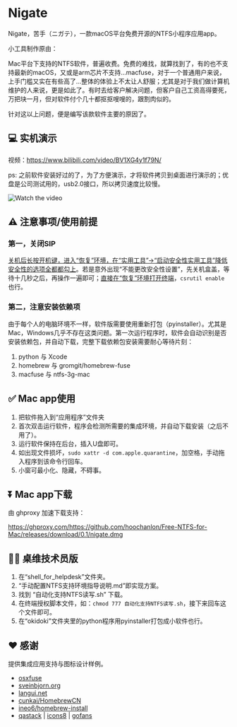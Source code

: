 # Nigate

Nigate，苦手（ニガテ），一款macOS平台免费开源的NTFS小程序应用app。

小工具制作原由：

Mac平台下支持的NTFS软件，普遍收费。免费的难找，就算找到了，有的也不支持最新的macOS，又或是arm芯片不支持...macfuse，对于一个普通用户来说，上手门槛又实在有些高了...整体的体验上不太让人舒服；尤其是对于我们做计算机维护的人来说，更是如此了。有时去给客户解决问题，但客户自己工资高得要死，万把块一月，但对软件付个几十都抠抠嗖嗖的，跟割肉似的。

针对这以上问题，便是编写该款软件主要的原因了。

## 💻 实机演示

视频：https://www.bilibili.com/video/BV1XG4y1f79N/

ps: 之前软件安装好过的了，为了方便演示，才将软件拷贝到桌面进行演示的；优盘是公司测试用的，usb2.0接口，所以拷贝速度比较慢。

![Watch the video](https://fastly.jsdelivr.net/gh/hoochanlon/free-mac-ntfs/shashin/example.png)

## ⚠️ 注意事项/使用前提

### 第一，关闭SIP

[关机后长按开机键，进入“恢复”环境，在“实用工具”->“启动安全性实用工具”降低安全性的选项全都都勾上](https://www.pcbiji.com/212402.html)。若是意外出现“不能更改安全性设置”，先关机盒盖，等待十几秒之后，再操作一遍即可；[直接在“恢复”环境打开终端](http://www.sdifen.com/sip.html)，`csrutil enable`也行。

### 第二，注意安装依赖项

由于每个人的电脑环境不一样，软件版需要使用重新打包（pyinstaller）。尤其是Mac，Windows几乎不存在这类问题。第一次运行程序时，软件会自动识别是否安装依赖包，并自动下载，完整下载依赖包安装需要耐心等待片刻：

1. python 与 Xcode
2. homebrew 与 gromgit/homebrew-fuse
3. macfuse 与 ntfs-3g-mac


## ✅ Mac app使用

1. 把软件拖入到“应用程序”文件夹
2. 首次双击运行软件，程序会检测所需要的集成环境，并自动下载安装（之后不用了）。
3. 运行软件保持在后台，插入U盘即可。
4. 如出现文件损坏，`sudo xattr -d com.apple.quarantine`，加空格，手动拖入程序到该命令行回车。
5. 小窗可最小化、隐藏，不碍事。

## ⏬ Mac app下载

由 ghproxy 加速下载支持：

https://ghproxy.com/https://github.com/hoochanlon/Free-NTFS-for-Mac/releases/download/0.1/nigate.dmg

## 🧑‍🔧 桌维技术员版

1. 在“shell_for_helpdesk”文件夹。
2. “手动配置NTFS支持环境指导说明.md”即实现方案。
3. 找到 “自动化支持NTFS读写.sh” 下载。
4. 在终端授权脚本文件，如：`chmod 777 自动化支持NTFS读写.sh`，接下来回车这个文件即可。
5. 在“okidoki”文件夹里的python程序用pyinstaller打包成小软件也行。

## ❤️ 感谢

提供集成应用支持与图标设计样例。

* [osxfuse](https://osxfuse.github.io)
* [sveinbjorn.org](https://sveinbjorn.org/platypus) 
* [langui.net](https://langui.net/new-file-menu/)
* [cunkai/HomebrewCN](https://gitee.com/cunkai/HomebrewCN/raw/master/Homebrew.sh)
* [ineo6/homebrew-install](https://gitee.com/ineo6/homebrew-install/raw/master/install.sh)
* [qastack](https://qastack.cn) | [icons8](https://icons8.com) | [gofans](https://gofans.cn)
